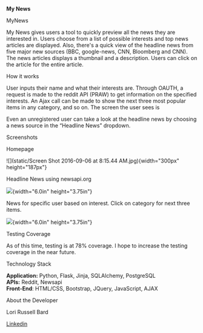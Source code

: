 **My News**



MyNews

My News gives users a tool to quickly preview all the news they are
interested in. Users choose from a list of possible interests and top
news articles are displayed. Also, there's a quick view of the headline
news from five major new sources (BBC, google-news, CNN, Bloomberg and
CNN). The news articles displays a thumbnail and a description. Users
can click on the article for the entire article.

How it works

User inputs their name and what their interests are. Through OAUTH, a
request is made to the reddit API (PRAW) to get information on the
specified interests. An Ajax call can be made to show the next three
most popular items in any category, and so on. The screen the user sees
is

Even an unregistered user can take a look at the headline news by
choosing a news source in the “Headline News” dropdown.

Screenshots

Homepage

![](static/Screen Shot 2016-09-06 at 8:15.44 AM.jpg){width="300px" height="187px"}

Headline News using newsapi.org

![](media/image3.jpeg){width="6.0in" height="3.75in"}

News for specific user based on interest. Click on category for next
three items.

![](media/image4.jpeg){width="6.0in" height="3.75in"}

Testing Coverage

As of this time, testing is at 78% coverage. I hope to increase the
testing coverage in the near future.

Technology Stack

**Application:** Python, Flask, Jinja, SQLAlchemy, PostgreSQL\
**APIs:** Reddit, Newsapi\
**Front-End**: HTML/CSS, Bootstrap, JQuery, JavaScript, AJAX

About the Developer

Lori Russell Bard

[Linkedin](https://www.linkedin.com/in/lori-bard)

